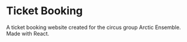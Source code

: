 # Ticket Booking

A ticket booking website created for the circus group Arctic Ensemble. Made with React.